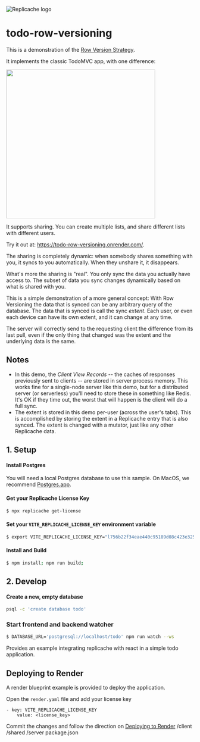 ![Replicache logo](https://uploads-ssl.webflow.com/623a2f46e064937599256c2d/6269e72c61073c3d561a5015_Lockup%20v2.svg)

# todo-row-versioning

This is a demonstration of the [Row Version Strategy](https://doc.replicache.dev/strategies/row-version).

It implements the classic TodoMVC app, with one difference:

<img src="share.png" width="400">

It supports sharing. You can create multiple lists, and share different lists with different users.

Try it out at: https://todo-row-versioning.onrender.com/.

The sharing is completely dynamic: when somebody shares something with you, it syncs to you automatically. When they unshare it, it disappears.

What's more the sharing is "real". You only sync the data you actually have access to. The subset of data you sync changes dynamically based on what is shared with you.

This is a simple demonstration of a more general concept: With Row Versioning the data that is synced can be any arbitrary query of the database. The data that is synced is call the sync _extent_. Each user, or even each device can have its own extent, and it can change at any time.

The server will correctly send to the requesting client the difference from its last pull, even if the only thing that changed was the extent and the underlying data is the same.

## Notes

- In this demo, the _Client View Records_ -- the caches of responses previously sent to clients -- are stored in server process memory. This works fine for a single-node server like this demo, but for a distributed server (or serverless) you'll need to store these in something like Redis. It's OK if they time out, the worst that will happen is the client will do a full sync.
- The extent is stored in this demo per-user (across the user's tabs). This is accomplished by storing the extent in a Replicache entry that is also synced. The extent is changed with a mutator, just like any other Replicache data.

## 1. Setup

#### Install Postgres

You will need a local Postgres database to use this sample.
On MacOS, we recommend [Postgres.app](https://postgresapp.com/).

#### Get your Replicache License Key

```bash
$ npx replicache get-license
```

#### Set your `VITE_REPLICACHE_LICENSE_KEY` environment variable

```bash
$ export VITE_REPLICACHE_LICENSE_KEY="l756b22f34eae440c95189d08c423e325"
```

#### Install and Build

```bash
$ npm install; npm run build;
```

## 2. Develop

#### Create a new, empty database

```bash
psql -c 'create database todo'
```

### Start frontend and backend watcher

```bash
$ DATABASE_URL='postgresql://localhost/todo' npm run watch --ws
```

Provides an example integrating replicache with react in a simple todo application.

## Deploying to Render

A render blueprint example is provided to deploy the application.

Open the `render.yaml` file and add your license key

```
- key: VITE_REPLICACHE_LICENSE_KEY
    value: <license_key>
```

Commit the changes and follow the direction on [Deploying to Render](https://doc.replicache.dev/deploy-render)
/client
/shared
/server
package.json
